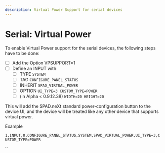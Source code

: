 ```yaml
---
description: Virtual Power Support for serial devices
---
```


# Serial: Virtual Power

To enable Virtual Power support for the serial devices, the following steps have to be done:

* [ ] Add the Option VPSUPPORT=1
* [ ] Define an INPUT with
  * [ ] TYPE `SYSTEM`
  * [ ] TAG `CONFIGURE_PANEL_STATUS`&#x20;
  * [ ] INHERIT `SPAD_VIRTUAL_POWER`&#x20;
  * [ ] OPTION `UI_TYPE=3 CUSTOM_TYPE=POWER`
  * [ ] (in Alpha < 0.9.12.38) `WIDTH=20 HEIGHT=20`

This will add the SPAD.neXt standard power-configuration button to the device UI, and the device will be treated like any other device that supports virtual power.

Example

`1,INPUT,0,CONFIGURE_PANEL_STATUS,SYSTEM,SPAD_VIRTUAL_POWER,UI_TYPE=3,CUSTOM_TYPE=POWER`

``
